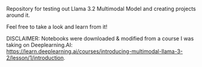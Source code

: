 Repository for testing out Llama 3.2 Multimodal Model and creating projects around it.

Feel free to take a look and learn from it!

DISCLAIMER: Notebooks were downloaded & modified from a course I was taking on Deeplearning.AI: https://learn.deeplearning.ai/courses/introducing-multimodal-llama-3-2/lesson/1/introduction.
